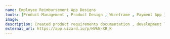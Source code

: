 ```yaml
---
name: Employee Reimbursement App Designs
tools: [Product Management , Product Design , Wireframe , Payment App ]
image: 
description: Created product requirements documentation , development lifecycles , production timelines and testing stratergy for a Employee Reimbursement Feature.
external_url: https://app.uizard.io/p/HVkN-XR_K
---
```

